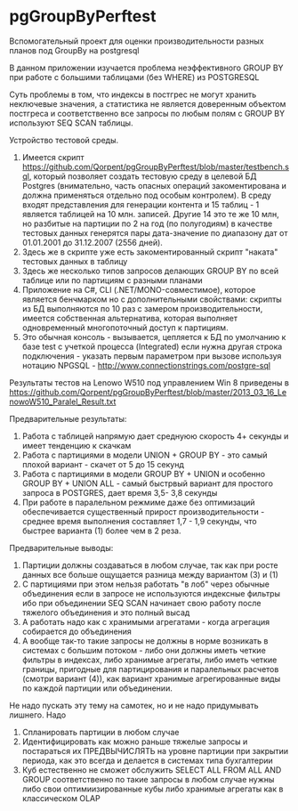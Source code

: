 pgGroupByPerftest
=================

Вспомогательный проект для оценки производительности разных планов под GroupBy на postgresql

B данном приложении изучается проблема неэффективного GROUP BY при работе с большими таблицами (без WHERE) из POSTGRESQL

Суть проблемы в том, что индексы в постгрес не могут хранить неключевые значения, а статистика не является доверенным
объектом постгреса и соответственно все запросы по любым полям c GROUP BY используют SEQ SCAN таблицы.

Устройство тестовой среды.

1. Имеется скрипт https://github.com/Qorpent/pgGroupByPerftest/blob/master/testbench.sql, который позволяет создать тестовую среду в целевой БД Postgres (внимательно, часть опасных операций закоментирована и должна применяться отдельно под особым контролем). В среду входят представления для генерации контента и 15 таблиц - 1 является таблицей на 10 млн. записей. Другие 14 это те же 10 млн, но разбитые на партиции по 2 на год (по полугодиям) в качестве тестовых данных генерятся пары дата-значение по диапазону дат от 01.01.2001 до  31.12.2007 (2556 дней). 
2. Здесь же в скрипте уже есть закоментированный скрипт "наката" тестовых данных в таблицу
3. Здесь же несколько типов запросов делающих GROUP BY по всей таблице или по партициям с разными планами
4. Приложение на C#, CLI (.NET/MONO-совместимое), которое является бенчмарком но с дополнительными свойствами: скрипты из БД выполняются по 10 раз с замером производительности, имеется собственная альтернатива, которая выполняет одновременный многопоточный доступ к партициям.
5. Это обычная консоль - вызывается, цепляется к БД по умолчанию к базе test с учеткой процесса (Integrated) если нужна другая строка подключения - указать первым параметром при вызове используя нотацию NPGSQL - http://www.connectionstrings.com/postgre-sql

Результаты тестов на Lenowo W510 под управлением Win 8  приведены в https://github.com/Qorpent/pgGroupByPerftest/blob/master/2013_03_16_LenowoW510_Paralel_Result.txt

Предварительные результаты:
1. Работа с таблицей напрямую дает среднуюю скорость 4+ секунды и имеет тенденцию к скачкам
2. Работа с партициями в модели UNION + GROUP BY - это самый плохой вариант - скачет от 5 до 15 секунд
3. Работа с партициями в модели GROUP BY + UNION и особенно GROUP BY + UNION ALL - самый быстрвый вариант для простого запроса в POSTGRES, дает время 3,5- 3,8 секунды
4. При работе в паралельном режмиме даже без оптимизаций обеспечивается существенный прирост производительности - среднее время выполнения составляет 1,7 - 1,9 секунды, что быстрее варианта (1) более чем в 2 реза.


Предварительные выводы:
1. Партиции должны создаваться в любом случае, так как при росте данных все больше ощущается разница между вариантом (3)  и (1) 
2. С партициями при этом нельзя работать "в лоб" через обычные объединения если в запросе не используются индексные фильтры ибо при объединении SEQ SCAN начинает свою работу после тяжелого объединения и это полный высад
3. А работать надо как с хранимыми агрегатами - когда агрегация собирается до объединения
4. А вообще так-то такие запросы не должны в норме возникать в системах с большим потоком - либо они должны иметь четкие фильтры в индексах, либо хранимые агрегаты, либо иметь четкие границы, пригодные для партицирования и паралельных расчетов (смотри вариант (4)), как вариант хранимые агрегированные виды по каждой партиции или объединении.


Не надо пускать эту тему на самотек, но и не надо придумывать лишнего. Надо
1. Спланировать партиции в любом случае
2. Идентифицировать как можно раньше тяжелые запросы и постараться их ПРЕДВЫЧИСЛЯТЬ на уровне партиции при закрытии периода, как это всегда и делается в системах типа бухгалтерии
3. Куб естественно не сможет обслужить SELECT ALL FROM ALL AND GROUP соответственно по такие запросы в любом случае нужны либо свои оптимиизированные кубы либо хранимые агрегаты как в классическом OLAP

